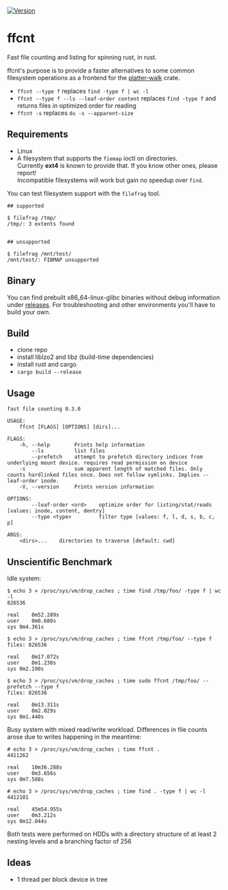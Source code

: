 [![Version](https://img.shields.io/crates/v/ffcnt.svg)](https://crates.io/crates/ffcnt)

# ffcnt 

Fast file counting and listing for spinning rust, in rust.

ffcnt's purpose is to provide a faster alternatives to some common filesystem operations as a frontend for the [platter-walk](https://github.com/the8472/platter-walk) crate.


* `ffcnt --type f` replaces `find -type f | wc -l`
* `ffcnt --type f --ls --leaf-order content` replaces `find -type f` and returns files in optimized order for reading 
* `ffcnt -s` replaces `du -s --apparent-size`



## Requirements

* Linux
* A filesystem that supports the `fiemap` ioctl on directories.<br>
Currently **ext4** is known to provide that. If you know other ones, please report!<br>
Incompatible filesystems will work but gain no speedup over `find`.


You can test filesystem support with the `filefrag` tool.  

```
## supported

$ filefrag /tmp/
/tmp/: 3 extents found


## unsupported

$ filefrag /mnt/test/
/mnt/test/: FIBMAP unsupported
```

## Binary

You can find prebuilt x86_64-linux-glibc binaries without debug information under [releases](../../releases).
For troubleshooting and other environments you'll have to build your own.

## Build

* clone repo
* install liblzo2 and libz (build-time dependencies) 
* install rust and cargo
* `cargo build --release`

## Usage

```
fast file counting 0.3.0

USAGE:
    ffcnt [FLAGS] [OPTIONS] [dirs]...

FLAGS:
    -h, --help        Prints help information
        --ls          list files
        --prefetch    attempt to prefetch directory indices from underlying mount device. requires read permission on device
    -s                sum apparent length of matched files. Only counts hardlinked files once. Does not follow symlinks. Implies --leaf-order inode.
    -V, --version     Prints version information

OPTIONS:
        --leaf-order <ord>    optimize order for listing/stat/reads [values: inode, content, dentry]
        --type <type>         filter type [values: f, l, d, s, b, c, p]

ARGS:
    <dirs>...    directories to traverse [default: cwd]
```

## Unscientific Benchmark

Idle system:

```
$ echo 3 > /proc/sys/vm/drop_caches ; time find /tmp/foo/ -type f | wc -l
826536

real	0m52.289s
user	0m0.680s
sys	0m4.361s

$ echo 3 > /proc/sys/vm/drop_caches ; time ffcnt /tmp/foo/ --type f
files: 826536

real	0m17.072s
user	0m1.230s
sys	0m2.190s

$ echo 3 > /proc/sys/vm/drop_caches ; time sudo ffcnt /tmp/foo/ --prefetch --type f
files: 826536

real	0m13.311s
user	0m2.029s
sys	0m1.440s
```

Busy system with mixed read/write workload. Differences in file counts arose due to writes happening in the meantime:

```
# echo 3 > /proc/sys/vm/drop_caches ; time ffcnt . 
4411262

real	10m36.288s
user	0m3.656s
sys	0m7.588s

# echo 3 > /proc/sys/vm/drop_caches ; time find . -type f | wc -l
4412101

real	45m54.955s
user	0m3.212s
sys	0m12.044s
```

Both tests were performed on HDDs with a directory structure of at least 2 nesting levels and a branching factor of 256 




## Ideas

* 1 thread per block device in tree
